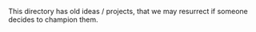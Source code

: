 This directory has old ideas / projects, that we may resurrect if someone decides to champion them.

